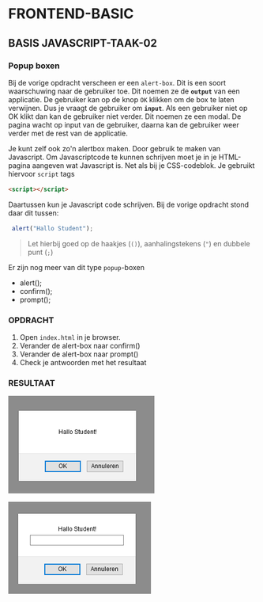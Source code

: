 # FRONTEND-BASIC

## BASIS JAVASCRIPT-TAAK-02

### Popup boxen

Bij de vorige opdracht verscheen er een `alert-box`. Dit is een soort waarschuwing naar de gebruiker toe. Dit noemen ze de __`output`__ van een applicatie. De gebruiker kan op de knop `OK` klikken om de box te laten verwijnen. Dus je vraagt de gebruiker om __`input`__. Als een gebruiker niet op OK klikt dan kan de gebruiker niet verder. Dit noemen ze een modal. De pagina wacht op input van de gebruiker, daarna kan de gebruiker weer verder met de rest van de applicatie.

Je kunt zelf ook zo'n alertbox maken. Door gebruik te maken van Javascript. Om Javascriptcode te kunnen schrijven moet je in je HTML-pagina aangeven wat Javascript is. Net als bij je CSS-codeblok. Je gebruikt hiervoor `script` tags

```html
<script></script>
```

Daartussen kun je Javascript code schrijven. Bij de vorige opdracht stond daar dit tussen:

```js
 alert("Hallo Student");
```

> Let hierbij goed op de haakjes (`()`), aanhalingstekens (`"`) en dubbele punt (`;`)

Er zijn nog meer van dit type `popup`-boxen

- alert();
- confirm();
- prompt();

### OPDRACHT

1. Open `index.html` in je browser.
2. Verander de alert-box naar confirm()
3. Verander de alert-box naar prompt()
4. Check je antwoorden met het resultaat

### RESULTAAT

![Resultaat](images/confirm.png)

![Resultaat](images/prompt.png)

